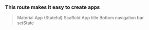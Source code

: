
### This route makes it easy to create apps 

> Material App (Stateful)
> Scaffold 
> App title 
> Bottom navigation bar setState 


